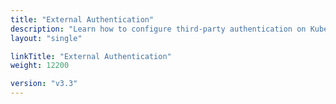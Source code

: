 ```yaml
---
title: "External Authentication"
description: "Learn how to configure third-party authentication on KubeSphere."
layout: "single"

linkTitle: "External Authentication"
weight: 12200

version: "v3.3"
---
```

